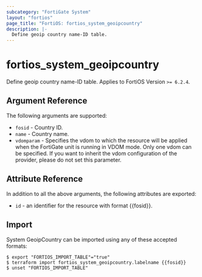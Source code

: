 ```yaml
---
subcategory: "FortiGate System"
layout: "fortios"
page_title: "FortiOS: fortios_system_geoipcountry"
description: |-
  Define geoip country name-ID table.
---
```


# fortios_system_geoipcountry
Define geoip country name-ID table. Applies to FortiOS Version `>= 6.2.4`.

## Argument Reference

The following arguments are supported:

* `fosid` - Country ID.
* `name` - Country name.
* `vdomparam` - Specifies the vdom to which the resource will be applied when the FortiGate unit is running in VDOM mode. Only one vdom can be specified. If you want to inherit the vdom configuration of the provider, please do not set this parameter.


## Attribute Reference

In addition to all the above arguments, the following attributes are exported:
* `id` - an identifier for the resource with format {{fosid}}.

## Import

System GeoipCountry can be imported using any of these accepted formats:
```
$ export "FORTIOS_IMPORT_TABLE"="true"
$ terraform import fortios_system_geoipcountry.labelname {{fosid}}
$ unset "FORTIOS_IMPORT_TABLE"
```
